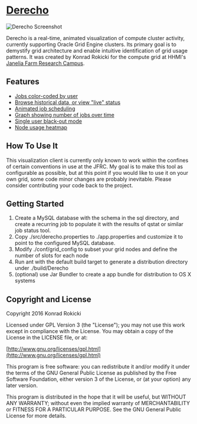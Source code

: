 # [Derecho](http://github.com/krokicki/derecho) 

![Derecho Screenshot](https://raw.github.com/krokicki/derecho/master/images/screenshots/derecho_0_sm.png)

Derecho is a real-time, animated visualization of compute cluster activity, currently supporting Oracle Grid Engine clusters. 
Its primary goal is to demystify grid architecture and enable intuitive identification of grid usage patterns. 
It was created by Konrad Rokicki for the compute grid at HHMI's [Janelia Farm Research Campus](http://www.janelia.org/).

## Features

* [Jobs color-coded by user](https://raw.github.com/krokicki/derecho/master/images/screenshots/derecho_0.png)
* [Browse historical data, or view "live" status](https://raw.github.com/krokicki/derecho/master/images/screenshots/derecho_1.png)
* [Animated job scheduling](https://raw.github.com/krokicki/derecho/master/images/screenshots/derecho_2.png)
* [Graph showing number of jobs over time](https://raw.github.com/krokicki/derecho/master/images/screenshots/derecho_3.png)
* [Single user black-out mode](https://raw.github.com/krokicki/derecho/master/images/screenshots/derecho_4.png)
* [Node usage heatmap](https://raw.github.com/krokicki/derecho/master/images/screenshots/derecho_5.png)

## How To Use It

This visualization client is currently only known to work within the confines of certain conventions in use at the JFRC. 
My goal is to make this tool as configurable as possible, but at this point if you would like to use it on your own grid, 
some code minor changes are probably inevitable. Please consider contributing your code back to the project.

## Getting Started

1. Create a MySQL database with the schema in the sql directory, and create a recurring job to populate it with the results of qstat or similar job status tool.
2. Copy ./src/derecho.properties to ./app.properties and customize it to point to the configured MySQL database.
3. Modify ./conf/grid_config to subset your grid nodes and define the number of slots for each node 
4. Run ant with the default build target to generate a distribution directory under ./build/Derecho
5. (optional) use Jar Bundler to create a app bundle for distribution to OS X systems

## Copyright and License

Copyright 2016 Konrad Rokicki

Licensed under GPL Version 3 (the "License");
you may not use this work except in compliance with the License.
You may obtain a copy of the License in the LICENSE file, or at:

  [http://www.gnu.org/licenses/gpl.html](http://www.gnu.org/licenses/gpl.html)

This program is free software: you can redistribute it and/or modify
it under the terms of the GNU General Public License as published by
the Free Software Foundation, either version 3 of the License, or
(at your option) any later version.

This program is distributed in the hope that it will be useful,
but WITHOUT ANY WARRANTY; without even the implied warranty of
MERCHANTABILITY or FITNESS FOR A PARTICULAR PURPOSE. See the
GNU General Public License for more details.

